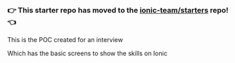 ### :point_right: This starter repo has moved to the [ionic-team/starters](https://github.com/ionic-team/starters/tree/master/ionic-angular/official/blank) repo! :point_left:


This is the POC created for an interview 

Which has the basic screens to show the skills on Ionic 